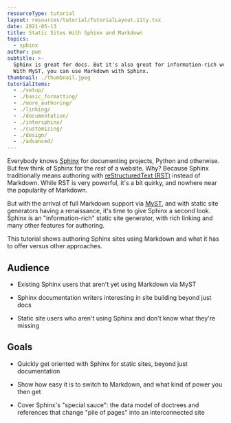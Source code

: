 ```yaml
---
resourceType: tutorial
layout: resources/tutorial/TutorialLayout.11ty.tsx
date: 2021-05-13
title: Static Sites With Sphinx and Markdown
topics:
  - sphinx
author: pwe
subtitle: >-
  Sphinx is great for docs. But it's also great for information-rich websites.
  With MyST, you can use Markdown with Sphinx.
thumbnail: ./thumbnail.jpeg
tutorialItems:
  - ./setup/
  - ./basic_formatting/
  - ./more_authoring/
  - ./linking/
  - ./documentation/
  - ./intersphinx/
  - ./customizing/
  - ./design/
  - ./advanced/
---
```


Everybody knows [Sphinx](https://www.sphinx-doc.org/en/master/) for documenting projects, Python and otherwise.
But few think of Sphinx for the _rest_ of a website.
Why?
Because Sphinx traditionally means authoring with [reStructuredText (RST)](https://docutils.sourceforge.io/rst.html) instead of Markdown.
While RST is very powerful, it's a bit quirky, and nowhere near the popularity of Markdown.

But with the arrival of full Markdown support via [MyST](https://myst-parser.readthedocs.io/en/latest/), and with static site generators having a renaissance, it's time to give Sphinx a second look.
Sphinx is an "information-rich" static site generator, with rich linking and many other features for authoring.

This tutorial shows authoring Sphinx sites using Markdown and what it has to offer versus other approaches.

## Audience

- Existing Sphinx users that aren't yet using Markdown via MyST

- Sphinx documentation writers interesting in site building beyond just docs

- Static site users who aren't using Sphinx and don't know what they're missing

## Goals

- Quickly get oriented with Sphinx for static sites, beyond just documentation

- Show how easy it is to switch to Markdown, and what kind of power you then get

- Cover Sphinx's "special sauce": the data model of doctrees and references that change "pile of pages" into an interconnected site
